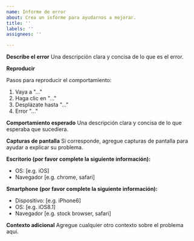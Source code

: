 ```yaml
---
name: Informe de error
about: Crea un informe para ayudarnos a mejorar.
title: ''
labels: ''
assignees: ''

---
```


**Describe el error**
Una descripción clara y concisa de lo que es el error.

**Reproducir**

Pasos para reproducir el comportamiento:
1. Vaya a "..."
2. Haga clic en "..."
3. Desplázate hasta "..."
4. Error "..."

**Comportamiento esperado**
Una descripción clara y concisa de lo que esperaba que sucediera.

**Capturas de pantalla**
Si corresponde, agregue capturas de pantalla para ayudar a explicar su problema.

**Escritorio (por favor complete la siguiente información):**
 - OS: [e.g. iOS]
 - Navegador [e.g. chrome, safari]

**Smartphone (por favor complete la siguiente información):**
 - Dispositivo: [e.g. iPhone6]
 - OS: [e.g. iOS8.1]
 - Navegador [e.g. stock browser, safari]

**Contexto adicional**
Agregue cualquier otro contexto sobre el problema aquí.
